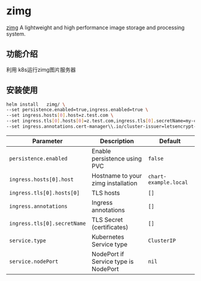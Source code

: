 ﻿# zimg

[zimg](http://zimg.buaa.us/) A lightweight and high performance image storage and processing system.


## 功能介绍

利用 k8s运行zimg图片服务器

## 安装使用

```bash
helm install   zimg/ \
--set persistence.enabled=true,ingress.enabled=true \
--set ingress.hosts[0].host=z.test.com \
--set ingress.tls[0].hosts[0]=z.test.com,ingress.tls[0].secretName=my-certificate-secret \
--set ingress.annotations.cert-manager\\.io/cluster-issuer=letsencrypt-prod

```

| Parameter                        | Description                                             | Default                                                      |
|----------------------------------|---------------------------------------------------------|--------------------------------------------------------------|
| `persistence.enabled`            |Enable persistence using PVC                             | `false`                                                      |
| `ingress.hosts[0].host`          |Hostname to your zimg installation                       | `chart-example.local`					    |
| `ingress.tls[0].hosts[0]`        |TLS hosts                                                | `[]`		                                            |
| `ingress.annotations`            |Ingress annotations                                      | `[]`                                                         |
| `ingress.tls[0].secretName`      |TLS Secret (certificates)                                | `[]`                                                         |
| `service.type`                   |Kubernetes Service type	                             | `ClusterIP`                                                  |
| `service.nodePort`               |NodePort if Service type is  NodePort	             | `nil`                                                        |

